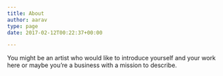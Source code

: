 ```yaml
---
title: About
author: aarav
type: page
date: 2017-02-12T00:22:37+00:00

---
```

You might be an artist who would like to introduce yourself and your work here or maybe you&rsquo;re a business with a mission to describe.
